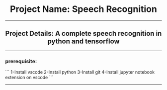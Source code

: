 <h1 align="center">Project Name: Speech Recognition</h1>
<hr>
<h2 align="center">Project Details: A complete speech recognition in python and tensorflow</h2>  
<hr>
<h3>prerequisite:</h3>
```
1-Install vscode
2-Install python
3-Install git
4-Install jupyter notebook extension on vscode
```
<hr>

